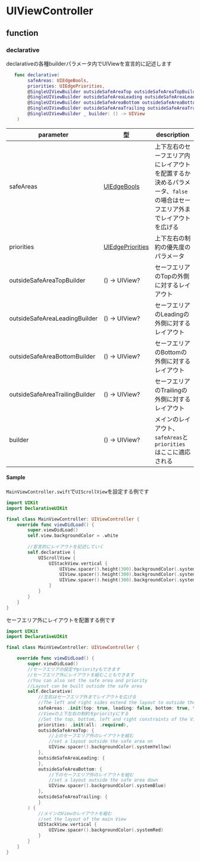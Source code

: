 # UIViewController

## function

### declarative

declarativeの各種builderパラメータ内でUIViewを宣言的に記述します

```swift
   func declarative(
        safeAreas: UIEdgeBools,
        priorities: UIEdgePriorities,
        @SingleUIViewBuilder outsideSafeAreaTop outsideSafeAreaTopBuilder: () -> UIView?,
        @SingleUIViewBuilder outsideSafeAreaLeading outsideSafeAreaLeadingBuilder: () -> UIView?,
        @SingleUIViewBuilder outsideSafeAreaBottom outsideSafeAreaBottomBuilder: () -> UIView?,
        @SingleUIViewBuilder outsideSafeAreaTrailing outsideSafeAreaTrailingBuilder: () -> UIView?,
        @SingleUIViewBuilder _ builder: () -> UIView
    )
```

|  parameter | 型 | description |
| ---- | ---- | ---- |
| safeAreas | [UIEdgeBools](parameter.md#uiedgebools) | 上下左右のセーフエリア内にレイアウトを配置するか決めるパラメータ、`false`の場合はセーフエリア外までレイアウトを広げる |
| priorities | [UIEdgePriorities](parameter.md#uiedgepriorities) | 上下左右の制約の優先度のパラメータ |
| outsideSafeAreaTopBuilder | () -> UIView? | セーフエリアのTopの外側に対するレイアウト |
| outsideSafeAreaLeadingBuilder | () -> UIView? | セーフエリアのLeadingの外側に対するレイアウト |
| outsideSafeAreaBottomBuilder | () -> UIView? | セーフエリアのBottomの外側に対するレイアウト |
| outsideSafeAreaTrailingBuilder | () -> UIView? | セーフエリアのTrailingの外側に対するレイアウト |
| builder | () -> UIView? | メインのレイアウト、`safeAreas`と`priorities`はここに適応される |

#### Sample

`MainViewController.swift`で`UIScrollView`を設定する例です

```swift 
import UIKit
import DeclarativeUIKit

final class MainViewController: UIViewController {
    override func viewDidLoad() {
        super.viewDidLoad()
        self.view.backgroundColor = .white
        
        //宣言的にレイアウトを記述していく
        self.declarative {
            UIScrollView {
                UIStackView.vertical {
                    UIView.spacer().height(300).backgroundColor(.systemRed)
                    UIView.spacer().height(300).backgroundColor(.systemGreen)
                    UIView.spacer().height(300).backgroundColor(.systemBlue)
                }
            }
        }
    }
}
```

セーフエリア外にレイアウトを配置する例です

```swift 
import UIKit
import DeclarativeUIKit

final class MainViewController: UIViewController {

    override func viewDidLoad() {
        super.viewDidLoad()
        //セーフエリアの設定やpriorityもできます
        //セーフエリア外にレイアウトを組むこともできます
        //You can also set the safe area and priority
        //Layout can be built outside the safe area
        self.declarative(
            //左右はセーフエリア外までレイアウトを広げる
            //The left and right sides extend the layout to outside the safe area.
            safeAreas: .init(top: true, leading: false, bottom: true, trailing: false),
            //Viewの上下左右の制約をpriorityにする
            //Set the top, bottom, left and right constraints of the View to priority.
            priorities: .init(all: .required),
            outsideSafeAreaTop: {
                //上のセーフエリア外のレイアウトを組む
                //set a layout outside the safe area on
                UIView.spacer().backgroundColor(.systemYellow)
            },
            outsideSafeAreaLeading: {
            },
            outsideSafeAreaBottom: {
                //下のセーフエリア外のレイアウトを組む
                //set a layout outside the safe area down
                UIView.spacer().backgroundColor(.systemBlue)
            },
            outsideSafeAreaTrailing: {
            }
        ) {
            //メインのViewのレイアウトを組む
            //set the layout of the main View
            UIStackView.vertical {
                UIView.spacer().backgroundColor(.systemRed)
            }
        }
    }
}
```